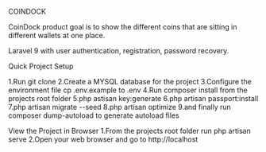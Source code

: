 COINDOCK

CoinDock product goal is to show the different coins that are sitting in different wallets at one place.

Laravel 9 with user authentication, registration, password recovery.

Quick Project Setup

1.Run git clone
2.Create a MYSQL database for the project 
3.Configure the environment file cp .env.example to .env
4.Run composer install from the projects root folder
5.php astisan key:generate
6.php artisan passport:install
7.php artisan migrate --seed 
8.php artisan optimize
9.and finally run composer dump-autoload to generate autoload files

View the Project in Browser 
1.From the projects root folder run php artisan serve
2.Open your web browser and go to http://localhost
